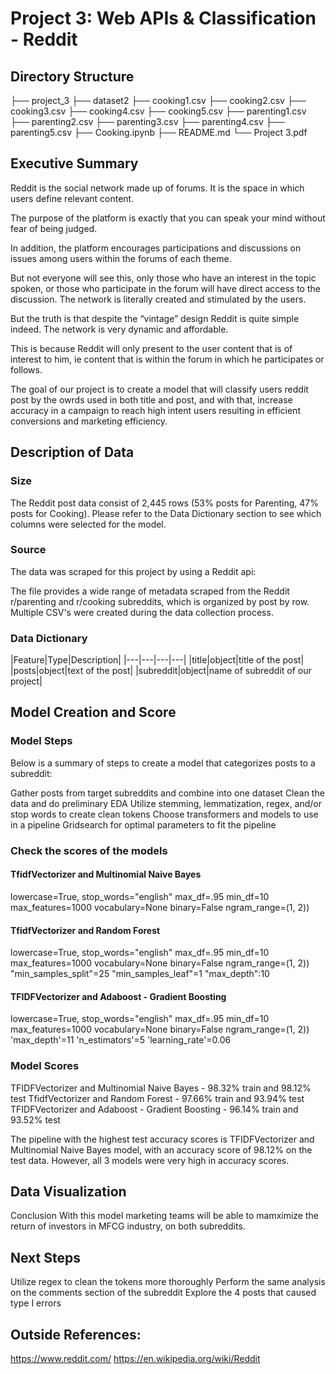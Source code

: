 # Project 3: Web APIs & Classification - Reddit

## Directory Structure

├── project_3
    ├── dataset2
        ├── cooking1.csv
        ├── cooking2.csv
        ├── cooking3.csv
        ├── cooking4.csv
        ├── cooking5.csv
        ├── parenting1.csv
        ├── parenting2.csv
        ├── parenting3.csv
        ├── parenting4.csv
        ├── parenting5.csv
    ├── Cooking.ipynb
    ├── README.md
    └── Project 3.pdf

## Executive Summary

Reddit is the social network made up of forums. It is the space in which users define relevant content.

The purpose of the platform is exactly that you can speak your mind without fear of being judged.

In addition, the platform encourages participations and discussions on issues among users within the forums of each theme.

But not everyone will see this, only those who have an interest in the topic spoken, or those who participate in the forum will have direct access to the discussion. The network is literally created and stimulated by the users.

But the truth is that despite the “vintage” design Reddit is quite simple indeed. The network is very dynamic and affordable.

This is because Reddit will only present to the user content that is of interest to him, ie content that is within the forum in which he participates or follows.

The goal of our project is to create a model that will classify users reddit post by the owrds used in both title and post, and with that, increase accuracy in a campaign to reach high intent users resulting in efficient conversions and marketing efficiency.

## Description of Data

### Size
The Reddit post data consist of 2,445 rows (53% posts for Parenting, 47% posts for Cooking). Please refer to the Data Dictionary section to see which columns were selected for the model.

### Source
The data was scraped for this project by using a Reddit api:

The file provides a wide range of metadata scraped from the Reddit r/parenting and r/cooking subreddits, which is organized by post by row. Multiple CSV's were created during the data collection process.

### Data Dictionary

|Feature|Type|Description| 
|---|---|---|---| 
|title|object|title of the post| 
|posts|object|text of the post| 
|subreddit|object|name of subreddit of our project|

## Model Creation and Score

### Model Steps

Below is a summary of steps to create a model that categorizes posts to a subreddit:

Gather posts from target subreddits and combine into one dataset Clean the data and do preliminary EDA Utilize stemming, lemmatization, regex, and/or stop words to create clean tokens Choose transformers and models to use in a pipeline Gridsearch for optimal parameters to fit the pipeline

### Check the scores of the models

#### TfidfVectorizer and Multinomial Naive Bayes
lowercase=True, stop_words="english" max_df=.95 min_df=10 max_features=1000 vocabulary=None binary=False ngram_range=(1, 2))

#### TfidfVectorizer and Random Forest
lowercase=True, stop_words="english" max_df=.95 min_df=10 max_features=1000 vocabulary=None binary=False ngram_range=(1, 2)) "min_samples_split"=25 "min_samples_leaf"=1 "max_depth":10

#### TFIDFVectorizer and Adaboost - Gradient Boosting
lowercase=True, stop_words="english" max_df=.95 min_df=10 max_features=1000 vocabulary=None binary=False ngram_range=(1, 2)) 'max_depth'=11 'n_estimators'=5 'learning_rate'=0.06

### Model Scores
TFIDFVectorizer and Multinomial Naive Bayes - 98.32% train and 98.12% test TfidfVectorizer and Random Forest - 97.66% train and 93.94% test TFIDFVectorizer and Adaboost - Gradient Boosting - 96.14% train and 93.52% test

The pipeline with the highest test accuracy scores is TFIDFVectorizer and Multinomial Naive Bayes model, with an accuracy score of 98.12% on the test data. However, all 3 models were very high in accuracy scores.

## Data Visualization
Conclusion
With this model marketing teams will be able to mamximize the return of investors in MFCG industry, on both subreddits.

## Next Steps
Utilize regex to clean the tokens more thoroughly Perform the same analysis on the comments section of the subreddit Explore the 4 posts that caused type I errors

## Outside References:

https://www.reddit.com/ 
https://en.wikipedia.org/wiki/Reddit